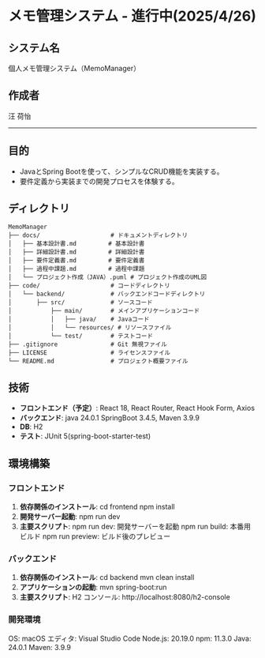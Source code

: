 # メモ管理システム - 進行中(2025/4/26)

## システム名  

個人メモ管理システム（MemoManager）

## 作成者  

汪 荷怡

---

## 目的

- JavaとSpring Bootを使って、シンプルなCRUD機能を実装する。
- 要件定義から実装までの開発プロセスを体験する。

## ディレクトリ

```
MemoManager
├── docs/                    # ドキュメントディレクトリ
│   ├── 基本設計書.md         # 基本設計書
│   ├── 詳細設計書.md         # 詳細設計書
│   ├── 要件定義書.md         # 要件定義書
│   ├── 過程中課題.md         # 過程中課題
│   └── プロジェクト作成（JAVA）.puml # プロジェクト作成のUML図
├── code/                    # コードディレクトリ
│   └── backend/             # バックエンドコードディレクトリ
│       ├── src/             # ソースコード
│           ├── main/        # メインアプリケーションコード
│           │   ├── java/    # Javaコード
│           │   └── resources/ # リソースファイル
│           └── test/        # テストコード
├── .gitignore               # Git 無視ファイル
├── LICENSE                  # ライセンスファイル
└── README.md                # プロジェクト概要ファイル
```

## 技術

- **フロントエンド（予定）**:
  React 18, React Router, React Hook Form, Axios
- **バックエンド**:
  java 24.0.1 SpringBoot 3.4.5, Maven 3.9.9
- **DB**:
  H2
- **テスト**: JUnit 5(spring-boot-starter-test)

## 環境構築

### フロントエンド

1. **依存関係のインストール**:
   cd frontend
   npm install
2. **開発サーバー起動**:
   npm run dev
3. **主要スクリプト**:
  npm run dev: 開発サーバーを起動
  npm run build: 本番用ビルド
  npm run preview: ビルド後のプレビュー

### バックエンド

1. **依存関係のインストール**:
  cd backend
  mvn clean install
2. **アプリケーションの起動**:
  mvn spring-boot:run
3. **主要スクリプト**:
H2 コンソール: http://localhost:8080/h2-console

### 開発環境

OS: macOS
エディタ: Visual Studio Code
Node.js: 20.19.0
npm: 11.3.0
Java: 24.0.1
Maven: 3.9.9

